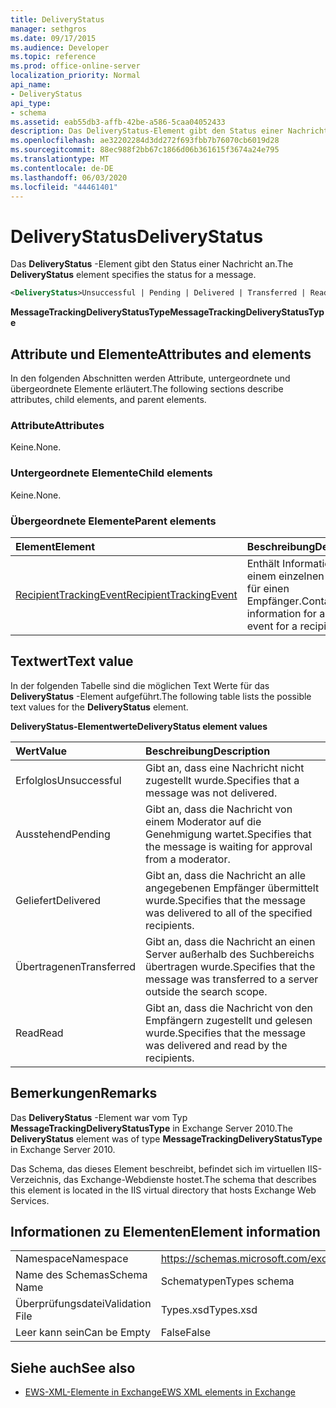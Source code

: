 ```yaml
---
title: DeliveryStatus
manager: sethgros
ms.date: 09/17/2015
ms.audience: Developer
ms.topic: reference
ms.prod: office-online-server
localization_priority: Normal
api_name:
- DeliveryStatus
api_type:
- schema
ms.assetid: eab55db3-affb-42be-a586-5caa04052433
description: Das DeliveryStatus-Element gibt den Status einer Nachricht an.
ms.openlocfilehash: ae32202284d3dd272f693fbb7b76070cb6019d28
ms.sourcegitcommit: 88ec988f2bb67c1866d06b361615f3674a24e795
ms.translationtype: MT
ms.contentlocale: de-DE
ms.lasthandoff: 06/03/2020
ms.locfileid: "44461401"
---
```

# <a name="deliverystatus"></a><span data-ttu-id="4bdd7-103">DeliveryStatus</span><span class="sxs-lookup"><span data-stu-id="4bdd7-103">DeliveryStatus</span></span>

<span data-ttu-id="4bdd7-104">Das **DeliveryStatus** -Element gibt den Status einer Nachricht an.</span><span class="sxs-lookup"><span data-stu-id="4bdd7-104">The **DeliveryStatus** element specifies the status for a message.</span></span> 
  
```XML
<DeliveryStatus>Unsuccessful | Pending | Delivered | Transferred | Read</DeliveryStatus>
```

 <span data-ttu-id="4bdd7-105">**MessageTrackingDeliveryStatusType**</span><span class="sxs-lookup"><span data-stu-id="4bdd7-105">**MessageTrackingDeliveryStatusType**</span></span>
## <a name="attributes-and-elements"></a><span data-ttu-id="4bdd7-106">Attribute und Elemente</span><span class="sxs-lookup"><span data-stu-id="4bdd7-106">Attributes and elements</span></span>

<span data-ttu-id="4bdd7-107">In den folgenden Abschnitten werden Attribute, untergeordnete und übergeordnete Elemente erläutert.</span><span class="sxs-lookup"><span data-stu-id="4bdd7-107">The following sections describe attributes, child elements, and parent elements.</span></span>
  
### <a name="attributes"></a><span data-ttu-id="4bdd7-108">Attribute</span><span class="sxs-lookup"><span data-stu-id="4bdd7-108">Attributes</span></span>

<span data-ttu-id="4bdd7-109">Keine.</span><span class="sxs-lookup"><span data-stu-id="4bdd7-109">None.</span></span>
  
### <a name="child-elements"></a><span data-ttu-id="4bdd7-110">Untergeordnete Elemente</span><span class="sxs-lookup"><span data-stu-id="4bdd7-110">Child elements</span></span>

<span data-ttu-id="4bdd7-111">Keine.</span><span class="sxs-lookup"><span data-stu-id="4bdd7-111">None.</span></span>
  
### <a name="parent-elements"></a><span data-ttu-id="4bdd7-112">Übergeordnete Elemente</span><span class="sxs-lookup"><span data-stu-id="4bdd7-112">Parent elements</span></span>

|<span data-ttu-id="4bdd7-113">**Element**</span><span class="sxs-lookup"><span data-stu-id="4bdd7-113">**Element**</span></span>|<span data-ttu-id="4bdd7-114">**Beschreibung**</span><span class="sxs-lookup"><span data-stu-id="4bdd7-114">**Description**</span></span>|
|:-----|:-----|
|[<span data-ttu-id="4bdd7-115">RecipientTrackingEvent</span><span class="sxs-lookup"><span data-stu-id="4bdd7-115">RecipientTrackingEvent</span></span>](recipienttrackingevent.md) <br/> |<span data-ttu-id="4bdd7-116">Enthält Informationen zu einem einzelnen Ereignis für einen Empfänger.</span><span class="sxs-lookup"><span data-stu-id="4bdd7-116">Contains information for a single event for a recipient.</span></span>  <br/> |
   
## <a name="text-value"></a><span data-ttu-id="4bdd7-117">Textwert</span><span class="sxs-lookup"><span data-stu-id="4bdd7-117">Text value</span></span>

<span data-ttu-id="4bdd7-118">In der folgenden Tabelle sind die möglichen Text Werte für das **DeliveryStatus** -Element aufgeführt.</span><span class="sxs-lookup"><span data-stu-id="4bdd7-118">The following table lists the possible text values for the **DeliveryStatus** element.</span></span> 
  
<span data-ttu-id="4bdd7-119">**DeliveryStatus-Elementwerte**</span><span class="sxs-lookup"><span data-stu-id="4bdd7-119">**DeliveryStatus element values**</span></span>

|<span data-ttu-id="4bdd7-120">**Wert**</span><span class="sxs-lookup"><span data-stu-id="4bdd7-120">**Value**</span></span>|<span data-ttu-id="4bdd7-121">**Beschreibung**</span><span class="sxs-lookup"><span data-stu-id="4bdd7-121">**Description**</span></span>|
|:-----|:-----|
|<span data-ttu-id="4bdd7-122">Erfolglos</span><span class="sxs-lookup"><span data-stu-id="4bdd7-122">Unsuccessful</span></span>  <br/> |<span data-ttu-id="4bdd7-123">Gibt an, dass eine Nachricht nicht zugestellt wurde.</span><span class="sxs-lookup"><span data-stu-id="4bdd7-123">Specifies that a message was not delivered.</span></span>  <br/> |
|<span data-ttu-id="4bdd7-124">Ausstehend</span><span class="sxs-lookup"><span data-stu-id="4bdd7-124">Pending</span></span>  <br/> |<span data-ttu-id="4bdd7-125">Gibt an, dass die Nachricht von einem Moderator auf die Genehmigung wartet.</span><span class="sxs-lookup"><span data-stu-id="4bdd7-125">Specifies that the message is waiting for approval from a moderator.</span></span>  <br/> |
|<span data-ttu-id="4bdd7-126">Geliefert</span><span class="sxs-lookup"><span data-stu-id="4bdd7-126">Delivered</span></span>  <br/> |<span data-ttu-id="4bdd7-127">Gibt an, dass die Nachricht an alle angegebenen Empfänger übermittelt wurde.</span><span class="sxs-lookup"><span data-stu-id="4bdd7-127">Specifies that the message was delivered to all of the specified recipients.</span></span>  <br/> |
|<span data-ttu-id="4bdd7-128">Übertragenen</span><span class="sxs-lookup"><span data-stu-id="4bdd7-128">Transferred</span></span>  <br/> |<span data-ttu-id="4bdd7-129">Gibt an, dass die Nachricht an einen Server außerhalb des Suchbereichs übertragen wurde.</span><span class="sxs-lookup"><span data-stu-id="4bdd7-129">Specifies that the message was transferred to a server outside the search scope.</span></span>  <br/> |
|<span data-ttu-id="4bdd7-130">Read</span><span class="sxs-lookup"><span data-stu-id="4bdd7-130">Read</span></span>  <br/> |<span data-ttu-id="4bdd7-131">Gibt an, dass die Nachricht von den Empfängern zugestellt und gelesen wurde.</span><span class="sxs-lookup"><span data-stu-id="4bdd7-131">Specifies that the message was delivered and read by the recipients.</span></span>  <br/> |
   
## <a name="remarks"></a><span data-ttu-id="4bdd7-132">Bemerkungen</span><span class="sxs-lookup"><span data-stu-id="4bdd7-132">Remarks</span></span>

<span data-ttu-id="4bdd7-133">Das **DeliveryStatus** -Element war vom Typ **MessageTrackingDeliveryStatusType** in Exchange Server 2010.</span><span class="sxs-lookup"><span data-stu-id="4bdd7-133">The **DeliveryStatus** element was of type **MessageTrackingDeliveryStatusType** in Exchange Server 2010.</span></span> 
  
<span data-ttu-id="4bdd7-134">Das Schema, das dieses Element beschreibt, befindet sich im virtuellen IIS-Verzeichnis, das Exchange-Webdienste hostet.</span><span class="sxs-lookup"><span data-stu-id="4bdd7-134">The schema that describes this element is located in the IIS virtual directory that hosts Exchange Web Services.</span></span>
  
## <a name="element-information"></a><span data-ttu-id="4bdd7-135">Informationen zu Elementen</span><span class="sxs-lookup"><span data-stu-id="4bdd7-135">Element information</span></span>

|||
|:-----|:-----|
|<span data-ttu-id="4bdd7-136">Namespace</span><span class="sxs-lookup"><span data-stu-id="4bdd7-136">Namespace</span></span>  <br/> |https://schemas.microsoft.com/exchange/services/2006/types  <br/> |
|<span data-ttu-id="4bdd7-137">Name des Schemas</span><span class="sxs-lookup"><span data-stu-id="4bdd7-137">Schema Name</span></span>  <br/> |<span data-ttu-id="4bdd7-138">Schematypen</span><span class="sxs-lookup"><span data-stu-id="4bdd7-138">Types schema</span></span>  <br/> |
|<span data-ttu-id="4bdd7-139">Überprüfungsdatei</span><span class="sxs-lookup"><span data-stu-id="4bdd7-139">Validation File</span></span>  <br/> |<span data-ttu-id="4bdd7-140">Types.xsd</span><span class="sxs-lookup"><span data-stu-id="4bdd7-140">Types.xsd</span></span>  <br/> |
|<span data-ttu-id="4bdd7-141">Leer kann sein</span><span class="sxs-lookup"><span data-stu-id="4bdd7-141">Can be Empty</span></span>  <br/> |<span data-ttu-id="4bdd7-142">False</span><span class="sxs-lookup"><span data-stu-id="4bdd7-142">False</span></span>  <br/> |
   
## <a name="see-also"></a><span data-ttu-id="4bdd7-143">Siehe auch</span><span class="sxs-lookup"><span data-stu-id="4bdd7-143">See also</span></span>

- [<span data-ttu-id="4bdd7-144">EWS-XML-Elemente in Exchange</span><span class="sxs-lookup"><span data-stu-id="4bdd7-144">EWS XML elements in Exchange</span></span>](ews-xml-elements-in-exchange.md)

